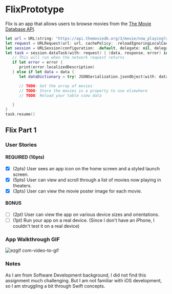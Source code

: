 # FlixPrototype

Flix is an app that allows users to browse movies from the [The Movie Database API](http://docs.themoviedb.apiary.io/#).

```swift
let url = URL(string: "https://api.themoviedb.org/3/movie/now_playing?api_key=a07e22bc18f5cb106bfe4cc1f83ad8ed")!
let request = URLRequest(url: url, cachePolicy: .reloadIgnoringLocalCacheData, timeoutInterval: 10)
let session = URLSession(configuration: .default, delegate: nil, delegateQueue: OperationQueue.main)
let task = session.dataTask(with: request) { (data, response, error) in
   // This will run when the network request returns
   if let error = error {
      print(error.localizedDescription)
   } else if let data = data {
      let dataDictionary = try! JSONSerialization.jsonObject(with: data, options: []) as! [String: Any]

      // TODO: Get the array of movies
      // TODO: Store the movies in a property to use elsewhere
      // TODO: Reload your table view data

   }
}
task.resume()
```

## Flix Part 1

### User Stories

#### REQUIRED (10pts)
- [x] (2pts) User sees an app icon on the home screen and a styled launch screen.
- [x] (5pts) User can view and scroll through a list of movies now playing in theaters.
- [x] (3pts) User can view the movie poster image for each movie.

#### BONUS
- [ ] (2pt) User can view the app on various device sizes and orientations.
- [ ] (1pt) Run your app on a real device. (Since I don't have an iPhone, I couldn't test it on a real device)

### App Walkthrough GIF
![ezgif com-video-to-gif](https://user-images.githubusercontent.com/52833369/92207581-53d3e480-ee3e-11ea-8323-6a44cd6b2ca8.gif)
### Notes
As I am from Software Development background, I did not find this assignment much challenging. But I am not familiar with iOS development, so I am struggling a bit through Swift concepts.
